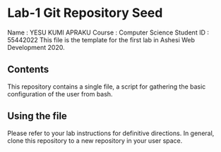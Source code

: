 # Lab-1 Git Repository Seed
Name : YESU KUMI APRAKU
Course : Computer Science
Student ID : 55442022
This file is the template for the first lab in Ashesi Web Development 2020.

## Contents

This repository contains a single file, a script for gathering the basic configuration of the user from bash.

## Using the file

Please refer to your lab instructions for definitive directions. In general, clone this repository to a new repository in your user space.
